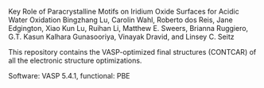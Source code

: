 Key Role of Paracrystalline Motifs on Iridium Oxide Surfaces for Acidic Water Oxidation
Bingzhang Lu, Carolin Wahl, Roberto dos Reis, Jane Edgington, Xiao Kun Lu, Ruihan Li, Matthew E. Sweers, Brianna Ruggiero, G.T. Kasun Kalhara Gunasooriya, Vinayak Dravid, and Linsey C. Seitz

This repository contains the VASP-optimized final structures (CONTCAR) of all the electronic structure optimizations.

Software: VASP 5.4.1, functional: PBE
